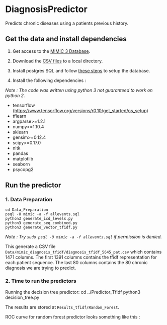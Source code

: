 # DiagnosisPredictor
Predicts chronic diseases using a patients previous history.

## Get the data and install dependencies
1. Get access to the [MIMIC 3 Database](https://mimic.physionet.org/gettingstarted/access/).

2. Download the [CSV files](https://mimic.physionet.org/gettingstarted/dbsetup/) to a local directory.

3. Install postgres SQL and follow [these steps](https://mimic.physionet.org/tutorials/install-mimic-locally-ubuntu/) to setup the database.

4. Install the following dependencies : 

*Note : The code was written using python 3 not guaranteed to work on python 2.*

 * tensorflow (https://www.tensorflow.org/versions/r0.10/get_started/os_setup)
 * tflearn
 * argparse>=1.2.1
 * numpy>=1.10.4
 * sklearn
 * gensim>=0.12.4
 * scipy>=0.17.0
 * nltk
 * pandas
 * matplotlib
 * seaborn
 * psycopg2
 
## Run the predictor

### 1. Data Preparation

    cd Data_Preparation
    psql -U mimic -a -f allevents.sql
    python3 generate_icd_levels.py
    python3 generate_seq_combined.py
    python3 generate_vector_tfidf.py
    
*Note : Try `sudo psql -U mimic -a -f allevents.sql` if permission is denied.*

This generate a CSV file `Data/mimic_diagnosis_tfidf/diagnosis_tfidf_5645_pat.csv` which contains 1471 columns.
The first 1391 columns contains the tfidf representation for each patient sequence. The last 80 columns contains the 80 chronic diagnosis
we are trying to predict.

### 2. Time to run the predictors

Running the decision tree predictor:
    cd ../Predictor_Tfidf
    python3 decision_tree.py
    
The results are stored at `Results_tfidf/Random_Forest`.

ROC curve for random forest predictor looks something like this :

    



